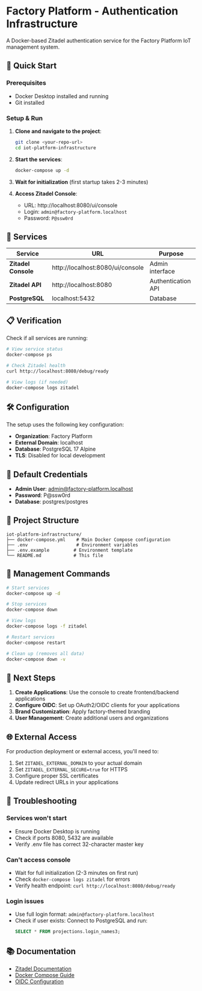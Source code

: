 # Factory Platform - Authentication Infrastructure

A Docker-based Zitadel authentication service for the Factory Platform IoT management system.

## 🚀 Quick Start

### Prerequisites

- Docker Desktop installed and running
- Git installed

### Setup & Run

1. **Clone and navigate to the project**:

   ```bash
   git clone <your-repo-url>
   cd iot-platform-infrastructure
   ```

2. **Start the services**:

   ```bash
   docker-compose up -d
   ```

3. **Wait for initialization** (first startup takes 2-3 minutes)

4. **Access Zitadel Console**:
   - URL: http://localhost:8080/ui/console
   - Login: `admin@factory-platform.localhost`
   - Password: `P@ssw0rd`

## 🔧 Services

| Service             | URL                              | Purpose            |
| ------------------- | -------------------------------- | ------------------ |
| **Zitadel Console** | http://localhost:8080/ui/console | Admin interface    |
| **Zitadel API**     | http://localhost:8080            | Authentication API |
| **PostgreSQL**      | localhost:5432                   | Database           |

## 📋 Verification

Check if all services are running:

```bash
# View service status
docker-compose ps

# Check Zitadel health
curl http://localhost:8080/debug/ready

# View logs (if needed)
docker-compose logs zitadel
```

## 🛠 Configuration

The setup uses the following key configuration:

- **Organization**: Factory Platform
- **External Domain**: localhost
- **Database**: PostgreSQL 17 Alpine
- **TLS**: Disabled for local development

## 🔑 Default Credentials

- **Admin User**: admin@factory-platform.localhost
- **Password**: P@ssw0rd
- **Database**: postgres/postgres

## 📁 Project Structure

```
iot-platform-infrastructure/
├── docker-compose.yml    # Main Docker Compose configuration
├── .env                  # Environment variables
├── .env.example         # Environment template
└── README.md            # This file
```

## 🚦 Management Commands

```bash
# Start services
docker-compose up -d

# Stop services
docker-compose down

# View logs
docker-compose logs -f zitadel

# Restart services
docker-compose restart

# Clean up (removes all data)
docker-compose down -v
```

## 🔄 Next Steps

1. **Create Applications**: Use the console to create frontend/backend applications
2. **Configure OIDC**: Set up OAuth2/OIDC clients for your applications
3. **Brand Customization**: Apply factory-themed branding
4. **User Management**: Create additional users and organizations

## 🌐 External Access

For production deployment or external access, you'll need to:

1. Set `ZITADEL_EXTERNAL_DOMAIN` to your actual domain
2. Set `ZITADEL_EXTERNAL_SECURE=true` for HTTPS
3. Configure proper SSL certificates
4. Update redirect URLs in your applications

## 🐛 Troubleshooting

### Services won't start

- Ensure Docker Desktop is running
- Check if ports 8080, 5432 are available
- Verify .env file has correct 32-character master key

### Can't access console

- Wait for full initialization (2-3 minutes on first run)
- Check `docker-compose logs zitadel` for errors
- Verify health endpoint: `curl http://localhost:8080/debug/ready`

### Login issues

- Use full login format: `admin@factory-platform.localhost`
- Check if user exists: Connect to PostgreSQL and run:
  ```sql
  SELECT * FROM projections.login_names3;
  ```

## 📚 Documentation

- [Zitadel Documentation](https://zitadel.com/docs)
- [Docker Compose Guide](https://zitadel.com/docs/self-hosting/deploy/compose)
- [OIDC Configuration](https://zitadel.com/docs/guides/integrate/oauth-oidc)
